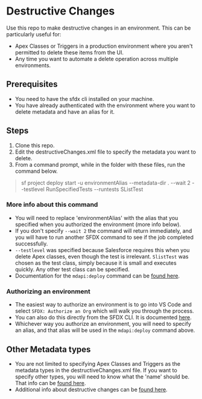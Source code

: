 # Destructive Changes

Use this repo to make destructive changes in an environment. This can be particularly useful for:
 - Apex Classes or Triggers in a production environment where you aren't permitted to delete these items from the UI.
 - Any time you want to automate a delete operation across multiple environments. 

## Prerequisites

- You need to have the sfdx cli installed on your machine.
- You have already authenticated with the environment where you want to delete metadata and have an alias for it. 

## Steps

1. Clone this repo.
2. Edit the destructiveChanges.xml file to specify the metadata you want to delete.
3. From a command prompt, while in the folder with these files, run the command below.

>sf project deploy start -u environmentAlias --metadata-dir . --wait 2 --testlevel RunSpecifiedTests  --runtests SListTest

### More info about this command

- You will need to replace 'environmentAlias' with the alias that you specified when you authorized the environment (more info below).
- If you don't specify `--wait 2` the command will return immediately, and you will have to run another SFDX command to see if the job completed successfully. 
- `--testlevel` was specified because Salesforce requires this when you delete Apex classes, even though the test is irrelevant. `SlistTest` was chosen as the test class, simply because it is small and executes quickly. Any other test class can be specified.
- Documentation for the `mdapi:deploy` command can be [found here](https://developer.salesforce.com/docs/atlas.en-us.sfdx_cli_reference.meta/sfdx_cli_reference/cli_reference_force_mdapi.htm#cli_reference_force_mdapi_deploy).

### Authorizing an environment

- The easiest way to authorize an environment is to go into VS Code and select `SFDX: Authorize an Org` which will walk you through the process. 
- You can also do this directly from the SFDX CLI. It is documented [here](https://developer.salesforce.com/docs/atlas.en-us.sfdx_cli_reference.meta/sfdx_cli_reference/cli_reference_auth_web.htm#cli_reference_auth_web_login).
- Whichever way you authorize an environment, you will need to specify an alias, and that alias will be used in the `mdapi:deploy` command above.

## Other Metadata types

- You are not limited to specifying Apex Classes and Triggers as the metadata types in the destructiveChanges.xml file. If you want to specify other types, you will need to know what the 'name' should be. That info can be [found here](https://developer.salesforce.com/docs/atlas.en-us.api_meta.meta/api_meta/meta_types_list.htm).
- Additional info about destructive changes can be [found here](https://developer.salesforce.com/docs/atlas.en-us.daas.meta/daas/daas_destructive_changes.htm).